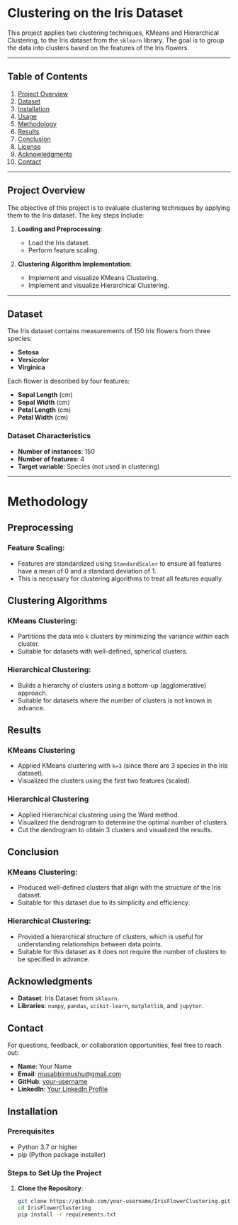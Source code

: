 # Clustering on the Iris Dataset

This project applies two clustering techniques, KMeans and Hierarchical Clustering, to the Iris dataset from the `sklearn` library. The goal is to group the data into clusters based on the features of the Iris flowers.

---

## Table of Contents
1. [Project Overview](#project-overview)
2. [Dataset](#dataset)
3. [Installation](#installation)
4. [Usage](#usage)
5. [Methodology](#methodology)
6. [Results](#results)
7. [Conclusion](#conclusion)
8. [License](#license)
9. [Acknowledgments](#acknowledgments)
10. [Contact](#contact)

---

## Project Overview

The objective of this project is to evaluate clustering techniques by applying them to the Iris dataset. The key steps include:

1. **Loading and Preprocessing**:
   - Load the Iris dataset.
   - Perform feature scaling.

2. **Clustering Algorithm Implementation**:
   - Implement and visualize KMeans Clustering.
   - Implement and visualize Hierarchical Clustering.

---

## Dataset

The Iris dataset contains measurements of 150 Iris flowers from three species:
- **Setosa**
- **Versicolor**
- **Virginica**

Each flower is described by four features:
- **Sepal Length** (cm)
- **Sepal Width** (cm)
- **Petal Length** (cm)
- **Petal Width** (cm)

### Dataset Characteristics
- **Number of instances**: 150
- **Number of features**: 4
- **Target variable**: Species (not used in clustering)

---

# Methodology

## Preprocessing
### Feature Scaling:
- Features are standardized using `StandardScaler` to ensure all features have a mean of 0 and a standard deviation of 1.
- This is necessary for clustering algorithms to treat all features equally.

## Clustering Algorithms
### KMeans Clustering:
- Partitions the data into `k` clusters by minimizing the variance within each cluster.
- Suitable for datasets with well-defined, spherical clusters.

### Hierarchical Clustering:
- Builds a hierarchy of clusters using a bottom-up (agglomerative) approach.
- Suitable for datasets where the number of clusters is not known in advance.

## Results
### KMeans Clustering
- Applied KMeans clustering with `k=3` (since there are 3 species in the Iris dataset).
- Visualized the clusters using the first two features (scaled).

### Hierarchical Clustering
- Applied Hierarchical clustering using the Ward method.
- Visualized the dendrogram to determine the optimal number of clusters.
- Cut the dendrogram to obtain 3 clusters and visualized the results.

## Conclusion
### KMeans Clustering:
- Produced well-defined clusters that align with the structure of the Iris dataset.
- Suitable for this dataset due to its simplicity and efficiency.

### Hierarchical Clustering:
- Provided a hierarchical structure of clusters, which is useful for understanding relationships between data points.
- Suitable for this dataset as it does not require the number of clusters to be specified in advance.


## Acknowledgments
- **Dataset**: Iris Dataset from `sklearn`.
- **Libraries**: `numpy`, `pandas`, `scikit-learn`, `matplotlib`, and `jupyter`.

## Contact
For questions, feedback, or collaboration opportunities, feel free to reach out:

- **Name**: Your Name  
- **Email**: musabbirmushu@gmail.com  
- **GitHub**: [your-username](https://github.com/musabbirkm)  
- **LinkedIn**: [Your LinkedIn Profile](https://linkedin.com/in/MusabbirKm)



## Installation

### Prerequisites
- Python 3.7 or higher
- pip (Python package installer)

### Steps to Set Up the Project

1. **Clone the Repository**:
   ```bash
   git clone https://github.com/your-username/IrisFlowerClustering.git
   cd IrisFlowerClustering
   pip install -r requirements.txt
